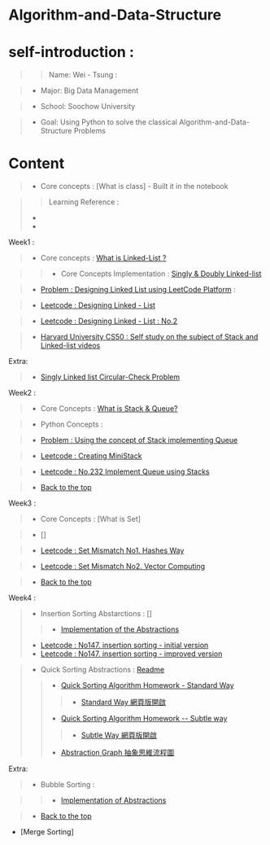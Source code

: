 # Algorithm-and-Data-Structure

# self-introduction :



>> Name: Wei - Tsung :

>- Major: Big Data Management

>- School: Soochow University

>- Goal: Using Python to solve the classical Algorithm-and-Data-Structure Problems

# Content

>- Core concepts : [What is class] - Built it in the notebook

>> Learning Reference : 
> - []() 
> - []()


Week1 :

> - Core concepts : [What is Linked-List ?](https://github.com/Wei-Tsung/Algorithm-and-Data-Structure/blob/master/Week1/README.md)

>> - Core Concepts Implementation : [Singly & Doubly Linked-list]()

> - [Problem : Designing Linked List using LeetCode Platform](https://leetcode.com/problems/design-linked-list/) :

> - [Leetcode : Designing Linked - List](https://github.com/Wei-Tsung/Algorithm-and-Data-Structure/blob/master/Designing%20%20Linked%20-%20list.ipynb)

> - [Leetcode : Designing Linked - List : No.2](https://github.com/Wei-Tsung/Algorithm-and-Data-Structure/blob/master/Leetcode%20-%20Design%20Linked-list%20No2.ipynb)

> - [Harvard University CS50 : Self study on the subject of Stack and Linked-list videos](http://cs50.tv/2013/fall/#about,seminars)

Extra:

> - [Singly Linked list Circular-Check Problem](https://github.com/Wei-Tsung/Algorithm-and-Data-Structure/blob/master/Week1/Singly%20Linked-List%20Interview%20Problems.ipynb)




Week2 :
> - Core Concepts : [What is Stack & Queue?](https://github.com/Wei-Tsung/Algorithm-and-Data-Structure/tree/master/Week2)

> - Python Concepts :

> - [Problem : Using the concept of Stack implementing Queue](https://leetcode.com/problems/implement-queue-using-stacks/)


> - [Leetcode : Creating MiniStack](https://github.com/Wei-Tsung/Algorithm-and-Data-Structure/blob/master/Leetcode%20Data%20Structure%20-%20MiniStack.ipynb)

> - [Leetcode : No.232 Implement Queue using Stacks](https://github.com/Wei-Tsung/Algorithm-and-Data-Structure/blob/master/Leetcode%20-No.232.%20Implement%20Queue%20using%20Stacks.ipynb)

> - [Back to the top](#content)

Week3 :

>  - Core Concepts : [What is Set]

> - []

> - [Leetcode : Set Mismatch No1. Hashes Way](https://github.com/Wei-Tsung/Algorithm-and-Data-Structure/blob/master/645.%20Set%20Mismatch.ipynb)

> - [Leetcode : Set Mismatch No2. Vector Computing](https://github.com/Wei-Tsung/Algorithm-and-Data-Structure/blob/master/645.%20Set%20Mismatch%20-%20Vector%20Computing.ipynb)

> - [Back to the top](#content)


Week4 :

> - Insertion Sorting Abstarctions : []
>> - [Implementation of the Abstractions](https://github.com/Wei-Tsung/Algorithm-and-Data-Structure/blob/master/Week4/Abstraction%20of%20Insertion%20Sort.ipynb)
> - [Leetcode : No147. insertion sorting - initial version](https://github.com/Wei-Tsung/Algorithm-and-Data-Structure/blob/master/Week4/Insertion%20Sort%20-%20initial%20writing.ipynb)
> - [Leetcode : No147. insertion sorting - improved version](https://github.com/Wei-Tsung/Algorithm-and-Data-Structure/blob/master/Week4/insertionSortList%20---%20Improved%20model.ipynb)

> - Quick Sorting Abstractions : [Readme](https://github.com/Wei-Tsung/Algorithm-and-Data-Structure/tree/master/Week5)
>> - [Quick Sorting Algorithm Homework  - Standard Way](https://github.com/Wei-Tsung/Algorithm-and-Data-Structure/blob/master/Week5/Implementation%20of%20%20Quick%20Sort.ipynb)
>>> - [ Standard Way  網頁版開啟](https://nbviewer.jupyter.org/github/Wei-Tsung/Algorithm-and-Data-Structure/blob/master/Week5/Implementation%20of%20%20Quick%20Sort.ipynb)
>> - [Quick Sorting Algorithm Homework -- Subtle way](https://github.com/Wei-Tsung/Algorithm-and-Data-Structure/blob/master/Week5/Quick%20-%20Sorting%20%20Algorithm%20Great-Solved.ipynb)
>>> - [ Subtle Way  網頁版開啟](https://nbviewer.jupyter.org/github/Wei-Tsung/Algorithm-and-Data-Structure/blob/master/Week5/Quick%20-%20Sorting%20%20Algorithm%20Great-Solved.ipynb)
>> - [Abstraction Graph 抽象思維流程圖 ]()

Extra:

>  - Bubble Sorting : []()

>> - [Implementation of Abstractions](https://github.com/Wei-Tsung/Algorithm-and-Data-Structure/blob/master/Week4/Bubble%20Sorting%20-%20%E6%B3%A1%E6%B2%AB%E6%8E%92%E5%BA%8F%E6%B3%95.ipynb)

> - [Back to the top](#)



- [Merge Sorting]
